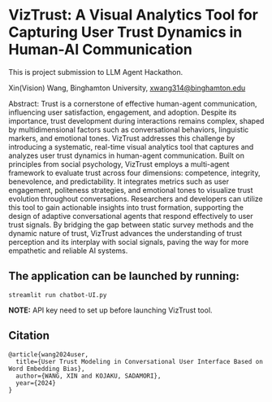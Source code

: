 # VizTrust: A Visual Analytics Tool for Capturing User Trust Dynamics in Human-AI Communication

This is project submission to LLM Agent Hackathon. 

Xin(Vision) Wang, Binghamton University, xwang314@binghamton.edu

Abstract: Trust is a cornerstone of effective human-agent communication, influencing user satisfaction, engagement, and adoption. Despite its importance, trust development during interactions remains complex, shaped by multidimensional factors such as conversational behaviors, linguistic markers, and emotional tones. VizTrust addresses this challenge by introducing a systematic, real-time visual analytics tool that captures and analyzes user trust dynamics in human-agent communication. Built on principles from social psychology, VizTrust employs a multi-agent framework to evaluate trust across four dimensions: competence, integrity, benevolence, and predictability. It integrates metrics such as user engagement, politeness strategies, and emotional tones to visualize trust evolution throughout conversations. Researchers and developers can utilize this tool to gain actionable insights into trust formation, supporting the design of adaptive conversational agents that respond effectively to user trust signals. By bridging the gap between static survey methods and the dynamic nature of trust, VizTrust advances the understanding of trust perception and its interplay with social signals, paving the way for more empathetic and reliable AI systems.

## The application can be launched by running:
```
streamlit run chatbot-UI.py
```
__NOTE:__ API key need to set up before launching VizTrust tool.

## Citation
```
@article{wang2024user,
  title={User Trust Modeling in Conversational User Interface Based on Word Embedding Bias},
  author={WANG, XIN and KOJAKU, SADAMORI},
  year={2024}
}
```

